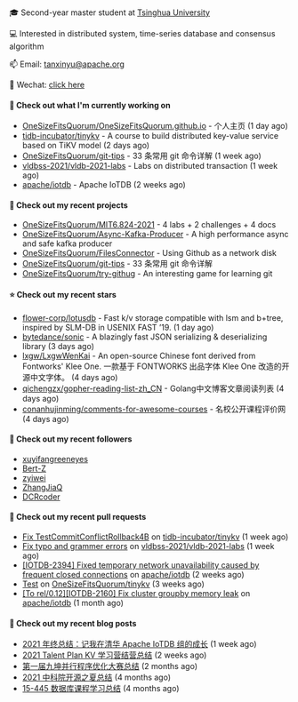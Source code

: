 🎓 Second-year master student at [Tsinghua University](https://www.tsinghua.edu.cn/)

💻 Interested in distributed system, time-series database and consensus algorithm

📫 Email: tanxinyu@apache.org

💬 Wechat: [click here](https://github.com/LebronAl/LebronAl/issues/1)

#### 👷 Check out what I'm currently working on

- [OneSizeFitsQuorum/OneSizeFitsQuorum.github.io](https://github.com/OneSizeFitsQuorum/OneSizeFitsQuorum.github.io) - 个人主页 (1 day ago)
- [tidb-incubator/tinykv](https://github.com/tidb-incubator/tinykv) - A course to build distributed key-value service based on TiKV model (2 days ago)
- [OneSizeFitsQuorum/git-tips](https://github.com/OneSizeFitsQuorum/git-tips) - 33 条常用 git 命令详解 (1 week ago)
- [vldbss-2021/vldb-2021-labs](https://github.com/vldbss-2021/vldb-2021-labs) - Labs on distributed transaction (1 week ago)
- [apache/iotdb](https://github.com/apache/iotdb) - Apache IoTDB (2 weeks ago)

#### 🌱 Check out my recent projects

- [OneSizeFitsQuorum/MIT6.824-2021](https://github.com/OneSizeFitsQuorum/MIT6.824-2021) - 4 labs &#43; 2 challenges &#43; 4 docs
- [OneSizeFitsQuorum/Async-Kafka-Producer](https://github.com/OneSizeFitsQuorum/Async-Kafka-Producer) - A high performance async and safe kafka producer
- [OneSizeFitsQuorum/FilesConnector](https://github.com/OneSizeFitsQuorum/FilesConnector) - Using Github as a network disk
- [OneSizeFitsQuorum/git-tips](https://github.com/OneSizeFitsQuorum/git-tips) - 33 条常用 git 命令详解
- [OneSizeFitsQuorum/try-githug](https://github.com/OneSizeFitsQuorum/try-githug) - An interesting game for learning git

#### ⭐ Check out my recent stars

- [flower-corp/lotusdb](https://github.com/flower-corp/lotusdb) - Fast k/v storage compatible with lsm and b&#43;tree, inspired by SLM-DB in USENIX FAST ’19. (1 day ago)
- [bytedance/sonic](https://github.com/bytedance/sonic) - A blazingly fast JSON serializing &amp; deserializing library (3 days ago)
- [lxgw/LxgwWenKai](https://github.com/lxgw/LxgwWenKai) - An open-source Chinese font derived from Fontworks&#39; Klee One. 一款基于 FONTWORKS 出品字体 Klee One 改造的开源中文字体。 (4 days ago)
- [qichengzx/gopher-reading-list-zh_CN](https://github.com/qichengzx/gopher-reading-list-zh_CN) - Golang中文博客文章阅读列表 (4 days ago)
- [conanhujinming/comments-for-awesome-courses](https://github.com/conanhujinming/comments-for-awesome-courses) - 名校公开课程评价网 (4 days ago)

#### 👯 Check out my recent followers

- [xuyifangreeneyes](https://github.com/xuyifangreeneyes)
- [Bert-Z](https://github.com/Bert-Z)
- [zyiwei](https://github.com/zyiwei)
- [ZhangJiaQ](https://github.com/ZhangJiaQ)
- [DCRcoder](https://github.com/DCRcoder)

#### 🔨 Check out my recent pull requests

- [Fix TestCommitConflictRollback4B](https://github.com/tidb-incubator/tinykv/pull/373) on [tidb-incubator/tinykv](https://github.com/tidb-incubator/tinykv) (1 week ago)
- [Fix typo and grammer errors](https://github.com/vldbss-2021/vldb-2021-labs/pull/33) on [vldbss-2021/vldb-2021-labs](https://github.com/vldbss-2021/vldb-2021-labs) (1 week ago)
- [[IOTDB-2394] Fixed temporary network unavailability caused by frequent closed connections](https://github.com/apache/iotdb/pull/4815) on [apache/iotdb](https://github.com/apache/iotdb) (2 weeks ago)
- [Test](https://github.com/OneSizeFitsQuorum/tinykv/pull/3) on [OneSizeFitsQuorum/tinykv](https://github.com/OneSizeFitsQuorum/tinykv) (3 weeks ago)
- [[To rel/0.12][IOTDB-2160] Fix cluster groupby memory leak](https://github.com/apache/iotdb/pull/4583) on [apache/iotdb](https://github.com/apache/iotdb) (1 month ago)

#### 📜 Check out my recent blog posts

- [2021 年终总结：记我在清华 Apache IoTDB 组的成长](https://tanxinyu.work/2021-annual-summary/) (1 week ago)
- [2021 Talent Plan KV 学习营结营总结](https://tanxinyu.work/tinykv/) (2 weeks ago)
- [第一届九坤并行程序优化大赛总结](https://tanxinyu.work/jiu-kun-parallel-program-optimization-contest/) (2 months ago)
- [2021 中科院开源之夏总结](https://tanxinyu.work/2021-summer-of-code/) (4 months ago)
- [15-445 数据库课程学习总结](https://tanxinyu.work/15-445/) (4 months ago)
